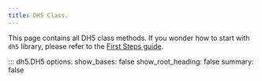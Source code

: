 ```yaml
---
title: DH5 Class.
---
```


This page contains all DH5 class methods. If you wonder how to start with `dh5` library, please refer to the [First Steps guide](../starting_guide/first_steps.md).

<!-- prettier-ignore -->
::: dh5.DH5
    options:
      show_bases: false
      show_root_heading: false
      summary: false
